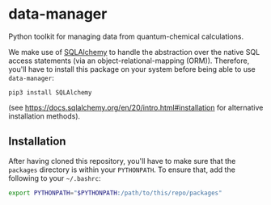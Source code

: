 # data-manager

Python toolkit for managing data from quantum-chemical calculations.

We make use of [SQLAlchemy](https://www.sqlalchemy.org/) to handle the abstraction over the native SQL access statements (via an
object-relational-mapping (ORM)). Therefore, you'll have to install this package on your system before being able to use `data-manager`:
```shell
pip3 install SQLAlchemy
```
(see https://docs.sqlalchemy.org/en/20/intro.html#installation for alternative installation methods).


## Installation

After having cloned this repository, you'll have to make sure that the `packages` directory is within your `PYTHONPATH`. To ensure that, add the
following to your `~/.bashrc`:
```bash
export PYTHONPATH="$PYTHONPATH:/path/to/this/repo/packages"
```
